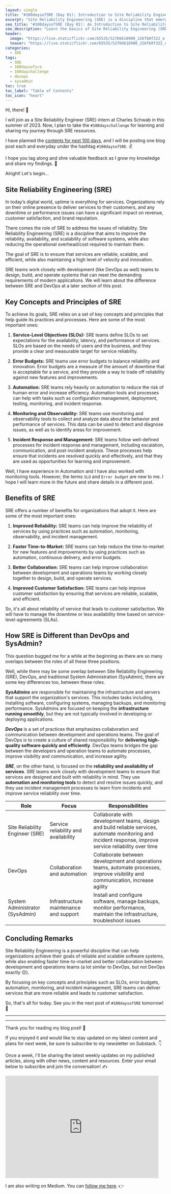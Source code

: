 ```yaml
---
layout: single
title: "#100daysofSRE (Day 01): Introduction to Site Reliability Engineering (SRE)"
excerpt: "Site Reliability Engineering (SRE) is a discipline that emerged from Google's need to manage the massive scale of their infrastructure. It's a cross-functional approach that focuses on creating and maintaining highly reliable and scalable systems. In this #100daysofSRE challenge, I'll cover the fundamentals of SRE, its key principles, and how it differs from traditional operations like devops and sysadmin. Tag along and learn how to become an SRE expert."
seo_title: "#100daysofSRE (Day 01): An Introduction to Site Reliability Engineering (SRE)"
seo_description: "Learn the basics of Site Reliability Engineering (SRE) and its importance in maintaining highly reliable and scalable software systems. Follow our #100daysofSRE challenge and get ready to become an SRE expert."
header:
  image: "https://live.staticflickr.com/65535/52766618900_226fb0f322_o.png"
  teaser: "https://live.staticflickr.com/65535/52766618900_226fb0f322_o.png"
categories:
  - SRE
tags:
  - SRE
  - 100daysofsre
  - 100daychallenge
  - devops
  - sysadmin
toc: true
toc_label: "Table of Contents"
toc_icon: "heart"
---
```


Hi, there! 👋

I will join as a Site Reliability Engineer (SRE) intern at Charles Schwab in this summer of 2023. Now, I plan to take the `#100dayschallenge` for learning and sharing my journey through SRE resources.

I have planned the [contents for next 100 days](https://medium.com/@shantoroy/learning-about-site-reliability-engineering-with-the-100daysofsre-challenge-66380323c0d1), and I will be posting one blog post each and everyday under the hashtag `#100daysofSRE`. ✌️

I hope you tag along and shre valuable feedback as I grow my knowledge and share my findings. 🙌

Alright! Let's begin... 

## Site Reliability Engineering (SRE)

In today’s digital world, uptime is everything for services. Organizations rely on their online presence to deliver services to their customers, and any downtime or performance issues can have a significant impact on revenue, customer satisfaction, and brand reputation. 

There comes the role of SRE to address the issues of reliability. Site Reliability Engineering (SRE) is a discipline that aims to improve the reliability, availability, and scalability of software systems, while also reducing the operational overhead/cost required to maintain them. 


The goal of SRE is to ensure that services are reliable, scalable, and efficient, while also maintaining a high level of velocity and innovation. 

SRE teams work closely with development (like DevOps as well) teams to design, build, and operate systems that can meet the demanding requirements of modern applications. We will learn about the difference between SRE and DevOps at a later section of this post.

## Key Concepts and Principles of SRE

To achieve its goals, SRE relies on a set of key concepts and principles that help guide its practices and processes. Here are some of the most important ones:

1.  **Service-Level Objectives (SLOs):** SRE teams define SLOs to set expectations for the availability, latency, and performance of services. SLOs are based on the needs of users and the business, and they provide a clear and measurable target for service reliability.
    
2.  **Error Budgets:** SRE teams use error budgets to balance reliability and innovation. Error budgets are a measure of the amount of downtime that is acceptable for a service, and they provide a way to trade off reliability against new features and improvements.
    
3.  **Automation:** SRE teams rely heavily on automation to reduce the risk of human error and increase efficiency. Automation tools and processes can help with tasks such as configuration management, deployment, testing, monitoring, and incident response.
    
4.  **Monitoring and Observability:** SRE teams use monitoring and observability tools to collect and analyze data about the behavior and performance of services. This data can be used to detect and diagnose issues, as well as to identify areas for improvement.
    
5.  **Incident Response and Management:** SRE teams follow well-defined processes for incident response and management, including escalation, communication, and post-incident analysis. These processes help ensure that incidents are resolved quickly and effectively, and that they are used as opportunities for learning and improvement.

Well, I have experience in Automation and I have also worked with monitoring tools. However, the terms `SLO` and `Error budget` are new to me. I hope I will learn more in the future and share details in a different post.
    

## Benefits of SRE

SRE offers a number of benefits for organizations that adopt it. Here are some of the most important ones:

1.  **Improved Reliability:** SRE teams can help improve the reliability of services by using practices such as automation, monitoring, observability, and incident management.
    
2.  **Faster Time-to-Market:** SRE teams can help reduce the time-to-market for new features and improvements by using practices such as automation, continuous delivery, and error budgets.
    
3.  **Better Collaboration:** SRE teams can help improve collaboration between development and operations teams by working closely together to design, build, and operate services.
    
4.  **Improved Customer Satisfaction:** SRE teams can help improve customer satisfaction by ensuring that services are reliable, scalable, and efficient.

So, it's all about reliability of service that leads to customer satisfaction. We will have to manage the downtime or less availability time based on service-level-agreements (SLAs). 
    

## How SRE is Different than DevOps and SysAdmin?
This question bugged me for a while at the beginning as there are so many overlaps between the roles of all these three positions.

Well, while there may be some overlap between Site Reliability Engineering (SRE), DevOps, and traditional System Administration (SysAdmin), there are some key differences too, between these roles.

***SysAdmins*** are responsible for maintaining the infrastructure and servers that support the organization's services. This includes tasks including, installing software, configuring systems, managing backups, and monitoring performance. SysAdmins are focused on keeping the **infrastructure running smoothly**, but they are not typically involved in developing or deploying applications.

***DevOps*** is a set of practices that emphasizes collaboration and communication between development and operations teams. The goal of DevOps is to create a culture of shared responsibility for **delivering high-quality software quickly and efficiently**. DevOps teams bridges the gap between the developers and operation teams to automate processes, improve visibility and communication, and increase agility.

***SRE***, on the other hand, is focused on the **reliability and availability of services**. SRE teams work closely with development teams to ensure that services are designed and built with reliability in mind. They use **automation and monitoring tools** to detect and resolve issues quickly, and they use incident management processes to learn from incidents and improve service reliability over time.

| Role            | Focus                                | Responsibilities                                       |
|-----------------|--------------------------------------|--------------------------------------------------------|
| Site Reliability Engineer (SRE) | Service reliability and availability | Collaborate with development teams, design and build reliable services, automate monitoring and incident response, improve service reliability over time |
| DevOps          | Collaboration and automation         | Collaborate between development and operations teams, automate processes, improve visibility and communication, increase agility |
| System Administrator (SysAdmin) | Infrastructure maintenance and support | Install and configure software, manage backups, monitor performance, maintain the infrastructure, troubleshoot issues |


## Concluding Remarks

Site Reliability Engineering is a powerful discipline that can help organizations achieve their goals of reliable and scalable software systems, while also enabling faster time-to-market and better collaboration between development and operations teams (a lot similar to DevOps, but not DevOps exactly 😌). 

By focusing on key concepts and principles such as SLOs, error budgets, automation, monitoring, and incident management, SRE teams can deliver services that are more reliable and leads to customer satisfaction.

So, that's all for today. See you in the next post of `#100daysofSRE` tomorrow! 🫡


___

___

Thank you for reading my blog post! 🙏

If you enjoyed it and would like to stay updated on my latest content and plans for next week, be sure to subscribe to my newsletter on Substack. 👇

Once a week, I'll be sharing the latest weekly updates on my published articles, along with other news, content and resources. Enter your email below to subscribe and join the conversation! ✍️


<iframe src="https://shantoroy.substack.com/embed" width="480" height="320" style="border:1px solid #EEE; background:white;" frameborder="0" scrolling="no"></iframe>

I am also writing on Medium. You can [follow me here](https://medium.com/@shantoroy). 👉
<!--stackedit_data:
eyJoaXN0b3J5IjpbLTIwNTcwMDMyNzIsLTE0NTMzNjUzMjZdfQ
==
-->